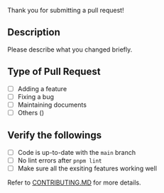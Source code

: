 Thank you for submitting a pull request!

## Description

Please describe what you changed briefly.

## Type of Pull Request
<!-- ignore-task-list-start -->
- [ ] Adding a feature
- [ ] Fixing a bug
- [ ] Maintaining documents
- [ ] Others ()
<!-- ignore-task-list-end -->

## Verify the followings
<!-- ignore-task-list-start -->
- [ ] Code is up-to-date with the `main` branch
- [ ] No lint errors after `pnpm lint`
- [ ] Make sure all the exsiting features working well
<!-- ignore-task-list-end -->

Refer to [CONTRIBUTING.MD](https://github.com/watergis/maplibre-gl-legend/tree/master/.github/CONTRIBUTING.md) for more details.
